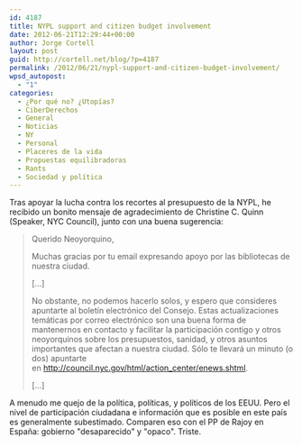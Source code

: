 ```yaml
---
id: 4187
title: NYPL support and citizen budget involvement
date: 2012-06-21T12:29:44+00:00
author: Jorge Cortell
layout: post
guid: http://cortell.net/blog/?p=4187
permalink: /2012/06/21/nypl-support-and-citizen-budget-involvement/
wpsd_autopost:
  - "1"
categories:
  - ¿Por qué no? ¿Utopías?
  - CiberDerechos
  - General
  - Noticias
  - NY
  - Personal
  - Placeres de la vida
  - Propuestas equilibradoras
  - Rants
  - Sociedad y polí­tica
---
```

Tras apoyar la lucha contra los recortes al presupuesto de la NYPL, he recibido un bonito mensaje de agradecimiento de Christine C. Quinn (Speaker, NYC Council), junto con una buena sugerencia:

> Querido Neoyorquino, 
> 
> Muchas gracias por tu email expresando apoyo por las bibliotecas de nuestra ciudad. 
> 
> [...]
> 
> No obstante, no podemos hacerlo solos, y espero que consideres apuntarte al boletín electrónico del Consejo. Estas actualizaciones temáticas por correo electrónico son una buena forma de mantenernos en contacto y facilitar la participación contigo y otros neoyorquinos sobre los presupuestos, sanidad, y otros asuntos importantes que afectan a nuestra ciudad. Sólo te llevará un minuto (o dos) apuntarte en <http://council.nyc.gov/html/action_center/enews.shtml>.
> 
> [...]

A menudo me quejo de la política, políticas, y políticos de los EEUU. Pero el nivel de participación ciudadana e información que es posible en este país es generalmente subestimado. Comparen eso con el PP de Rajoy en España: gobierno "desaparecido" y "opaco". Triste.